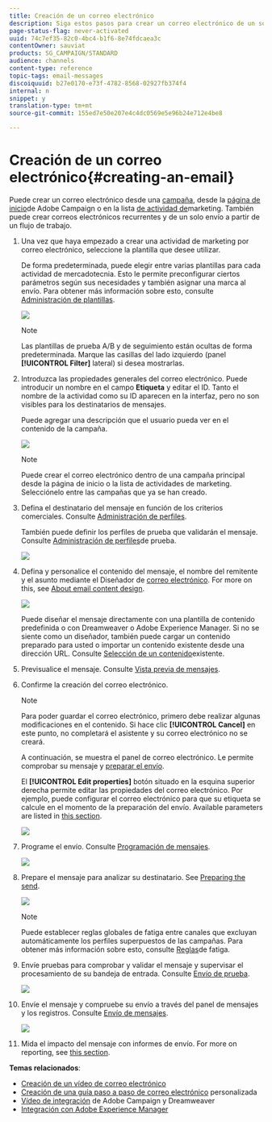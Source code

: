 ```yaml
---
title: Creación de un correo electrónico
description: Siga estos pasos para crear un correo electrónico de un solo envío en Adobe Campaign.
page-status-flag: never-activated
uuid: 74c7ef35-82c0-4bc4-b1f6-8e74fdcaea3c
contentOwner: sauviat
products: SG_CAMPAIGN/STANDARD
audience: channels
content-type: reference
topic-tags: email-messages
discoiquuid: b27e0170-e73f-4782-8568-02927fb374f4
internal: n
snippet: y
translation-type: tm+mt
source-git-commit: 155ed7e50e207e4c4dc0569e5e96b24e712e4be8

---
```



# Creación de un correo electrónico{#creating-an-email}

Puede crear un correo electrónico desde una [campaña](../../start/using/marketing-activities.md#creating-a-marketing-activity), desde la [página de inicio](../../start/using/interface-description.md#home-page)de Adobe Campaign o en la lista [de actividad de](../../start/using/marketing-activities.md#about-marketing-activities)marketing. También puede crear correos electrónicos recurrentes y de un solo envío a partir de un flujo de trabajo.

1. Una vez que haya empezado a crear una actividad de marketing por correo electrónico, seleccione la plantilla que desee utilizar.

   De forma predeterminada, puede elegir entre varias plantillas para cada actividad de mercadotecnia. Esto le permite preconfigurar ciertos parámetros según sus necesidades y también asignar una marca al envío. Para obtener más información sobre esto, consulte [Administración de plantillas](../../start/using/marketing-activity-templates.md).

   ![](assets/email_creation_1.png)

   >[!NOTE]
   >
   >Las plantillas de prueba A/B y de seguimiento están ocultas de forma predeterminada. Marque las casillas del lado izquierdo (panel **[!UICONTROL Filter]** lateral) si desea mostrarlas.

1. Introduzca las propiedades generales del correo electrónico. Puede introducir un nombre en el campo **Etiqueta** y editar el ID. Tanto el nombre de la actividad como su ID aparecen en la interfaz, pero no son visibles para los destinatarios de mensajes.

   Puede agregar una descripción que el usuario pueda ver en el contenido de la campaña.

   ![](assets/email_creation_2.png)

   >[!NOTE]
   >
   >Puede crear el correo electrónico dentro de una campaña principal desde la página de inicio o la lista de actividades de marketing. Selecciónelo entre las campañas que ya se han creado.

1. Defina el destinatario del mensaje en función de los criterios comerciales. Consulte [Administración de perfiles](../../audiences/using/about-profiles.md).

   También puede definir los perfiles de prueba que validarán el mensaje. Consulte [Administración de perfiles](../../audiences/using/managing-test-profiles.md)de prueba.

   ![](assets/email_creation_3.png)

1. Defina y personalice el contenido del mensaje, el nombre del remitente y el asunto mediante el Diseñador de [correo electrónico](../../designing/using/designing-content-in-adobe-campaign.md). For more on this, see [About email content design](../../designing/using/designing-content-in-adobe-campaign.md).

   ![](assets/email_creation_4.png)

   Puede diseñar el mensaje directamente con una plantilla de contenido predefinida o con Dreamweaver o Adobe Experience Manager. Si no se siente como un diseñador, también puede cargar un contenido preparado para usted o importar un contenido existente desde una dirección URL. Consulte [Selección de un contenido](../../designing/using/using-existing-content.md)existente.

1. Previsualice el mensaje. Consulte [Vista previa de mensajes](../../sending/using/previewing-messages.md).
1. Confirme la creación del correo electrónico.

   >[!NOTE]
   >
   >Para poder guardar el correo electrónico, primero debe realizar algunas modificaciones en el contenido. Si hace clic **[!UICONTROL Cancel]** en este punto, no completará el asistente y su correo electrónico no se creará.

   A continuación, se muestra el panel de correo electrónico. Le permite comprobar su mensaje y [preparar el envío](../../sending/using/preparing-the-send.md).

   El **[!UICONTROL Edit properties]** botón situado en la esquina superior derecha permite editar las propiedades del correo electrónico. Por ejemplo, puede configurar el correo electrónico para que su etiqueta se calcule en el momento de la preparación del envío.  Available parameters are listed in [this section](../../administration/using/configuring-email-channel.md#list-of-email-properties).

   ![](assets/delivery_dashboard_2.png)

1. Programe el envío. Consulte [Programación de mensajes](../../sending/using/about-scheduling-messages.md).

   ![](assets/delivery_planning.png)

1. Prepare el mensaje para analizar su destinatario. See [Preparing the send](../../sending/using/confirming-the-send.md).

   ![](assets/preparing_delivery_2.png)

   >[!NOTE]
   >
   >Puede establecer reglas globales de fatiga entre canales que excluyan automáticamente los perfiles superpuestos de las campañas. Para obtener más información sobre esto, consulte [Reglas](../../sending/using/fatigue-rules.md)de fatiga.

1. Envíe pruebas para comprobar y validar el mensaje y supervisar el procesamiento de su bandeja de entrada. Consulte [Envío de prueba](../../sending/using/sending-proofs.md).

   ![](assets/bat_select.png)

1. Envíe el mensaje y compruebe su envío a través del panel de mensajes y los registros. Consulte [Envío de mensajes](../../sending/using/confirming-the-send.md).

   ![](assets/confirm_delivery.png)

1. Mida el impacto del mensaje con informes de envío. For more on reporting, see [this section](../../reporting/using/about-dynamic-reports.md).

**Temas relacionados**:

* [Creación de un vídeo de correo electrónico](https://docs.adobe.com/content/help/en/campaign-learn/campaign-standard-tutorials/getting-started/create-email-from-homepage.html)
* [Creación de una guía paso a paso de correo electrónico](https://helpx.adobe.com/campaign/kb/acs-get-started-with-emails.html) personalizada
* [Vídeo de integración](https://docs.adobe.com/content/help/en/campaign-learn/campaign-standard-tutorials/designing-content/email-designer/dreamweaver-integration.html) de Adobe Campaign y Dreamweaver
* [Integración con Adobe Experience Manager](../../integrating/using/integrating-with-experience-manager.md)
